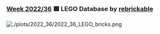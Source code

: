 ### [Week 2022/36](https://github.com/Z3tt/TidyTuesday/tree/main/plots/2021_36_LEGO_bricks.qmd) 🟥 LEGO Database by [rebrickable](https://rebrickable.com/downloads/)

![./plots/2022_36/2022_36_LEGO_bricks.png](https://raw.githubusercontent.com/Z3tt/TidyTuesday/main/plots/2022_36/2022_36_LEGO_bricks_sd.png)
